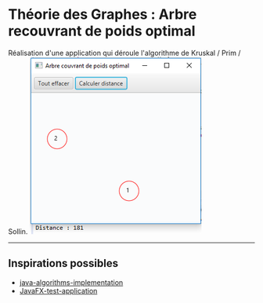 # Théorie des Graphes : Arbre recouvrant de poids optimal

Réalisation d'une application qui déroule l'algorithme de Kruskal / Prim / Sollin.
![Capture](https://raw.githubusercontent.com/joedu12/ArbreCouvrant/master/Capture.png)

----
## Inspirations possibles
* [java-algorithms-implementation](https://github.com/phishman3579/java-algorithms-implementation/blob/master/src/com/jwetherell/algorithms/graph/Kruskal.java)
* [JavaFX-test-application](https://github.com/SoEgd/JavaFX-test-application)
